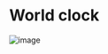 # World clock

![image](https://user-images.githubusercontent.com/62868878/117870018-2c7cc380-b2b9-11eb-94bf-a5846e2cdfd5.png)
